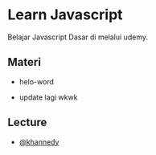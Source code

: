 
# Learn Javascript

Belajar Javascript Dasar di melalui udemy.



## Materi

- helo-word

- update lagi wkwk




## Lecture

- [@khannedy](https://github.com/khannedy)

